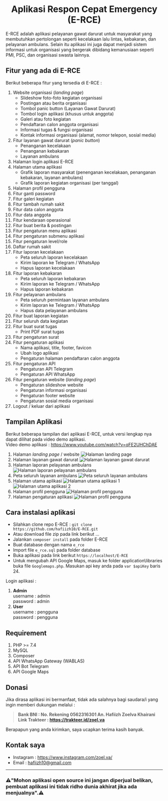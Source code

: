 **<h1 align="center">Aplikasi Respon Cepat Emergency (E-RCE)</h1>**

E-RCE adalah aplikasi pelayanan gawat darurat untuk masyarakat yang membutuhkan pertolongan seperti kecelakaan lalu lintas, kebakaran, dan pelayanan ambulans. Selain itu aplikasi ini juga dapat menjadi sistem informasi untuk organisasi yang bergerak dibidang kemanusiaan seperti PMI, PSC, dan organisasi swasta lainnya.

## Fitur yang ada di E-RCE
Berikut beberapa fitur yang tersedia di E-RCE :
1. Website organisasi (*landing page*)
    - Slideshow foto-foto kegiatan organisasi
    - Postingan atau berita organisasi
    - Tombol panic button (Layanan Gawat Darurat)
    - Tombol login aplikasi (khusus untuk anggota)
    - Galeri atau foto kegiatan
    - Pendaftaran calon anggota organisasi
    - Informasi tugas & fungsi organisasi
    - Kontak informasi organisasi (alamat, nomor telepon, sosial media)
2. Fitur layanan gawat darurat (*panic button*)
    - Penanganan kecelakaan
    - Penanganan kebakaran
    - Layanan ambulans
3. Halaman login aplikasi E-RCE
4. Halaman utama aplikasi
    - Grafik laporan masyarakat (penenganan kecelakaan, penanganan kebakaran, layanan ambulans)
    - Grafik laporan kegiatan organisasi (per tanggal)
5. Halaman profil pengguna
6. Fitur ganti password
7. Fitur galeri kegiatan
8. Fitur tambah rumah sakit
9. Fitur data calon anggota
10. Fitur data anggota
11. Fitur kendaraan operasional
12. Fitur buat berita & postingan
13. Fitur pengaturan menu aplikasi
14. Fitur pengaturan submenu aplikasi
15. Fitur pengaturan level/role
16. Daftar rumah sakit
17. Fitur laporan kecelakaan
    - Peta seluruh laporan kecelakaan
    - Kirim laporan ke Telegram / WhatsApp
    - Hapus laporan kecelakaan
18. Fitur laporan kebakaran
    - Peta seluruh laporan kebakaran
    - Kirim laporan ke Telegram / WhatsApp
    - Hapus laporan kebakaran
19. Fitur pelayanan ambulans
    - Peta seluruh permintaan layanan ambulans
    - Kirim laporan ke Telegram / WhatsApp
    - Hapus data pelayanan ambulans
20. Fitur buat laporan kegiatan
21. Fitur seluruh data kegiatan
22. Fitur buat surat tugas
    - Print PDF surat tugas
23. Fitur pengaturan surat
24. Fitur pengaturan aplikasi
    - Nama aplikasi, title, footer, favicon
    - Ubah logo aplikasi
    - Pengaturan halaman pendaftaran calon anggota
25. Fitur pengaturan API
    - Pengaturan API Telegram
    - Pengaturan API WhatsApp
26. Fitur pengaturan website (*landing page*)
    - Pengaturan slideshow website
    - Pengaturan informasi organisasi
    - Pengaturan footer website
    - Pengaturan sosial media organisasi
27. Logout / keluar dari aplikasi

## Tampilan Aplikasi
Berikut beberapa tampilan dari aplikasi E-RCE, untuk versi lengkap nya dapat dilihat pada video demo aplikasi.<br>
Video demo aplikasi : https://www.youtube.com/watch?v=qFE2UHChDAE
1. Halaman *landing page* / website
![Halaman landing page](https://raw.githubusercontent.com/hafiizh10/E-RCE/master/assets/screenshot/halaman%20landing%20page.png)
2. Halaman layanan gawat darurat
![Halaman layanan gawat darurat](https://raw.githubusercontent.com/hafiizh10/E-RCE/master/assets/screenshot/halaman%20layanan%20gawat%20darurat.png)
3. Halaman laporan pelayanan ambulans
![Halaman laporan pelayanan ambulans](https://raw.githubusercontent.com/hafiizh10/E-RCE/master/assets/screenshot/halaman%20laporan%20pelayanan.png)
4. Peta seluruh layanan ambulans
![Peta seluruh layanan ambulans](https://raw.githubusercontent.com/hafiizh10/E-RCE/master/assets/screenshot/peta%20seluruh%20layanan.png)
5. Halaman utama aplikasi
![Halaman utama aplikasi 1](https://raw.githubusercontent.com/hafiizh10/E-RCE/master/assets/screenshot/halaman%20utama%201.png)
![Halaman utama aplikasi 2](https://raw.githubusercontent.com/hafiizh10/E-RCE/master/assets/screenshot/halaman%20utama%202.png)
6. Halaman profil pengguna
![Halaman profil pengguna](https://raw.githubusercontent.com/hafiizh10/E-RCE/master/assets/screenshot/halaman%20profile.png)
7. Halaman pengaturan aplikasi
![Halaman profil pengguna](https://raw.githubusercontent.com/hafiizh10/E-RCE/master/assets/screenshot/halaman%20pengaturan%20aplikasi.png)

## Cara instalasi aplikasi
- Silahkan clone repo E-RCE : `git clone https://github.com/hafiizh10/E-RCE.git`
- Atau download file zip pada link berikut ...
- Jalankan `composer install` pada folder E-RCE
- Buat database dengan nama `e_rce`
- Import file `e_rce.sql` pada folder database
- Buka aplikasi pada link berikut `https://localhost/E-RCE`
- Untuk mengubah API Google Maps, masuk ke folder application\libraries buka file `Googlemaps.php`. Masukan api key anda pada `var $apiKey` baris 24.

Login aplikasi : 
1. **Admin**<br>
username : admin<br>
password : admin
2. **User**<br>
username : pengguna<br>
password : pengguna

## Requirement
1. PHP >= 7.4 
2. MySQL
3. Composer
4. API WhatsApp Gateway (WABLAS)
5. API Bot Telegram
6. API Google Maps

## Donasi
Jika dirasa aplikasi ini bermanfaat, tidak ada salahnya bagi saudara/i yang ingin memberi dukungan melalui :
> **Bank BNI : No. Rekening 0562316301 An. Hafiizh Zoelva Khairani**<br>
> **Link Trakteer : https://trakteer.id/zoel.va**

Berapapun yang anda kirimkan, saya ucapkan terima kasih banyak.

## Kontak saya
- Instagram : https://www.instagram.com/zoel.va/
- Email : hafiizh10@gmail.com

<hr>

**<h3>⚠️"Mohon aplikasi open source ini jangan diperjual belikan, pembuat aplikasi ini tidak ridho dunia akhirat jika ada menjualnya".⚠️</h3>**